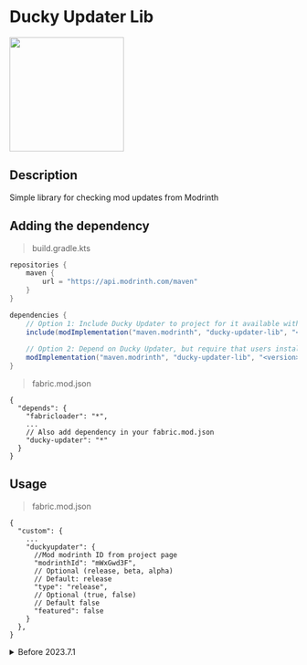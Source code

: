 # Ducky Updater Lib

<img src="https://i.imgur.com/iaETp3c.png" alt="" width="200" >

## Description

Simple library for checking mod updates from Modrinth

## Adding the dependency

> build.gradle.kts

```gradle
repositories {
    maven {
        url = "https://api.modrinth.com/maven"
    }
}

dependencies {
    // Option 1: Include Ducky Updater to project for it available within your own jar (additional ~17kb)
    include(modImplementation("maven.modrinth", "ducky-updater-lib", "<version>"))
    
    // Option 2: Depend on Ducky Updater, but require that users install it manually
    modImplementation("maven.modrinth", "ducky-updater-lib", "<version>")
}
```

> fabric.mod.json

```json5
{
  "depends": {
    "fabricloader": "*",
    ...
    // Also add dependency in your fabric.mod.json 
    "ducky-updater": "*"
  }
}
```

## Usage

> fabric.mod.json

```json5
{
  "custom": {
    ...
    "duckyupdater": {
      //Mod modrinth ID from project page
      "modrinthId": "mWxGwd3F",
      // Optional (release, beta, alpha)
      // Default: release
      "type": "release",
      // Optional (true, false)
      // Default false
      "featured": false
    }
  },
}
```

<details>
    <summary>Before 2023.7.1</summary>

```java
public class ModName implements ModInitializer {
    @Override
    public void onInitialize() {
        DuckyUpdater.checkForUpdate(
                "modrinthId",
                "modId",
                "alpha",        // Optional! Default release 
                true            // Optional! Default true
        );
    }
}
```

</details>
